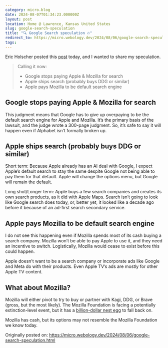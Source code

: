 ```yaml
---
category: micro.blog
date: 2024-08-07T01:34:23.000000Z
layout: post
location: Home @ Lawrence, Kansas United States
slug: google-search-speculation
title: "🔍 Google Search speculation 🔥"
redirect_to: https://micro.webology.dev/2024/08/06/google-search-speculation.html
tags: 
---
```


Eric Holscher posted this [post](https://mastodon.social/@ericholscher@fosstodon.org/112917186548638471) today, and I wanted to share my speculation.

> Calling it now:
> 
> - Google stops paying Apple &amp; Mozilla for search
> - Apple ships search (probably buys DDG or similar)
> - Apple pays Mozilla to be default search engine

Google stops paying Apple &amp; Mozilla for search
--------------------------------------------------

This judgment means that Google has to give up overpaying to be the default search engine for Apple and Mozilla. It’s the primary basis of the lawsuit, and the judge wrote a 300-page judgment. So, it’s safe to say it will happen even if Alphabet isn’t formally broken up.

Apple ships search (probably buys DDG or similar)
-------------------------------------------------

Short term: Because Apple already has an AI deal with Google, I expect Apple’s default search to stay the same despite Google not being able to pay them for that default. Apple will change the options menu, but Google will remain the default.

Long shot/Longer term: Apple buys a few search companies and creates its own search products, as it did with Apple Maps. Search isn’t going to look like Google search does today, or, better yet, it looked like a decade ago before it because of an ad-first search secondary service.

Apple pays Mozilla to be default search engine
----------------------------------------------

I do not see this happening even if Mozilla spends most of its cash buying a search company. Mozilla won’t be able to pay Apple to use it, and they need an incentive to switch. Logistically, Mozilla would cease to exist before this could happen.

Apple doesn’t want to be a search company or incorporate ads like Google and Meta do with their products. Even Apple TV’s ads are mostly for other Apple TV content.

What about Mozilla?
-------------------

Mozilla will either pivot to try to buy or partner with Kagi, DDG, or Brave (gross, but the most likely). The Mozilla Foundation is facing a potentially extinction-level event, but it has a [billion-dollar nest egg](https://www.bloomberg.com/news/newsletters/2023-05-05/why-google-keeps-paying-mozilla-s-firefox-even-as-chrome-dominates) to fall back on.

Mozilla has cash, but its options may not resemble the Mozilla Foundation we know today.

Originally posted on: https://micro.webology.dev/2024/08/06/google-search-speculation.html